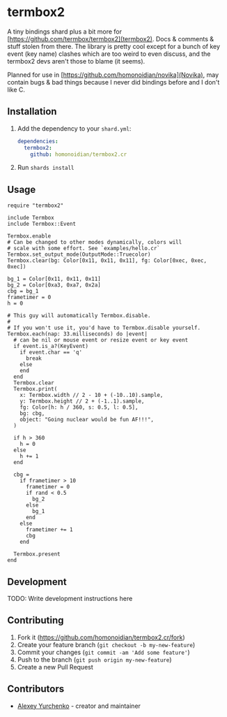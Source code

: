 # termbox2

A tiny bindings shard plus a bit more for [https://github.com/termbox/termbox2](termbox2).
Docs & comments & stuff stolen from there. The library is pretty cool except for a bunch
of key event (key name) clashes which are too weird to even discuss, and the termbox2 devs
aren't those to blame (it seems).

Planned for use in [https://github.com/homonoidian/novika](Novika), may contain
bugs & bad things because I never did bindings before and I don't like C.

## Installation

1. Add the dependency to your `shard.yml`:

   ```yaml
   dependencies:
     termbox2:
       github: homonoidian/termbox2.cr
   ```

2. Run `shards install`

## Usage

```crystal
require "termbox2"

include Termbox
include Termbox::Event

Termbox.enable
# Can be changed to other modes dynamically, colors will
# scale with some effort. See `examples/hello.cr`
Termbox.set_output_mode(OutputMode::Truecolor)
Termbox.clear(bg: Color[0x11, 0x11, 0x11], fg: Color[0xec, 0xec, 0xec])

bg_1 = Color[0x11, 0x11, 0x11]
bg_2 = Color[0xa3, 0xa7, 0x2a]
cbg = bg_1
frametimer = 0
h = 0

# This guy will automatically Termbox.disable.
#
# If you won't use it, you'd have to Termbox.disable yourself.
Termbox.each(nap: 33.milliseconds) do |event|
  # can be nil or mouse event or resize event or key event
  if event.is_a?(KeyEvent)
    if event.char == 'q'
      break
    else
    end
  end
  Termbox.clear
  Termbox.print(
    x: Termbox.width // 2 - 10 + (-10..10).sample,
    y: Termbox.height // 2 + (-1..1).sample,
    fg: Color[h: h / 360, s: 0.5, l: 0.5],
    bg: cbg,
    object: "Going nuclear would be fun AF!!!",
  )

  if h > 360
    h = 0
  else
    h += 1
  end

  cbg =
    if frametimer > 10
      frametimer = 0
      if rand < 0.5
        bg_2
      else
        bg_1
      end
    else
      frametimer += 1
      cbg
    end

  Termbox.present
end
```

## Development

TODO: Write development instructions here

## Contributing

1. Fork it (<https://github.com/homonoidian/termbox2.cr/fork>)
2. Create your feature branch (`git checkout -b my-new-feature`)
3. Commit your changes (`git commit -am 'Add some feature'`)
4. Push to the branch (`git push origin my-new-feature`)
5. Create a new Pull Request

## Contributors

- [Alexey Yurchenko](https://github.com/homonoidian) - creator and maintainer
